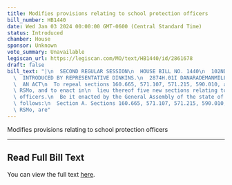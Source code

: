 ```yaml
---
title: Modifies provisions relating to school protection officers
bill_number: HB1440
date: Wed Jan 03 2024 00:00:00 GMT-0600 (Central Standard Time)
status: Introduced
chamber: House
sponsor: Unknown
vote_summary: Unavailable
legiscan_url: https://legiscan.com/MO/text/HB1440/id/2861678
draft: false
bill_text: "|\n  SECOND REGULAR SESSION\n  HOUSE BILL NO. 1440\n  102ND GENERAL ASSEMBLY\n\
  \  INTRODUCED BY REPRESENTATIVE DINKINS.\n  2874H.01I DANARADEMANMILLER,ChiefClerk\n\
  \  AN ACT\n  To repeal sections 160.665, 571.107, 571.215, 590.010, and 590.205,\
  \ RSMo, and to enact in\n  lieu thereof five new sections relating to school protection\
  \ officers.\n  Be it enacted by the General Assembly of the state of Missouri, as\
  \ follows:\n  Section A. Sections 160.665, 571.107, 571.215, 590.010, and 590.205,\
  \ RSMo, are"
---
```

Modifies provisions relating to school protection officers

---

## Read Full Bill Text

You can view the full text [here](https://legiscan.com/MO/text/HB1440/id/2861678).
